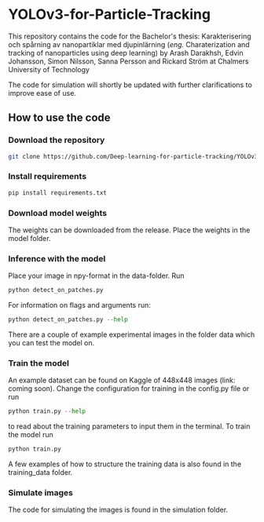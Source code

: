 # YOLOv3-for-Particle-Tracking

This repository contains the code for the Bachelor's thesis: 
Karakterisering och spårning av nanopartiklar med djupinlärning
(*eng.* Charaterization and tracking of nanoparticles using deep learning)
by  Arash Darakhsh, Edvin Johansson, Simon Nilsson, Sanna Persson and Rickard Ström at Chalmers University of Technology

The code for simulation will shortly be updated with further clarifications to improve ease of use.

## How to use the code

### Download the repository
```bash
git clone https://github.com/Deep-learning-for-particle-tracking/YOLOv3-for-Particle-Tracking.git
```
### Install requirements
```bash
pip install requirements.txt
```

### Download model weights
The weights can be downloaded from the release. 
Place the weights in the model folder.

### Inference with the model
Place your image in npy-format in the data-folder. Run 
```python
python detect_on_patches.py
```
For information on flags and arguments run:
```python
python detect_on_patches.py --help
```
There are a couple of example experimental images in the folder data which you can test the model on. 

### Train the model
An example dataset can be found on Kaggle of 448x448 images (link: coming soon). Change the configuration for training in the config.py file or
run
```python
python train.py --help
```
to read about the training parameters to input them in the terminal. 
To train the model run 
```python
python train.py 
```
A few examples of how to structure the training data is also found in the training_data folder. 

### Simulate images
The code for simulating the images is found in the simulation folder.

